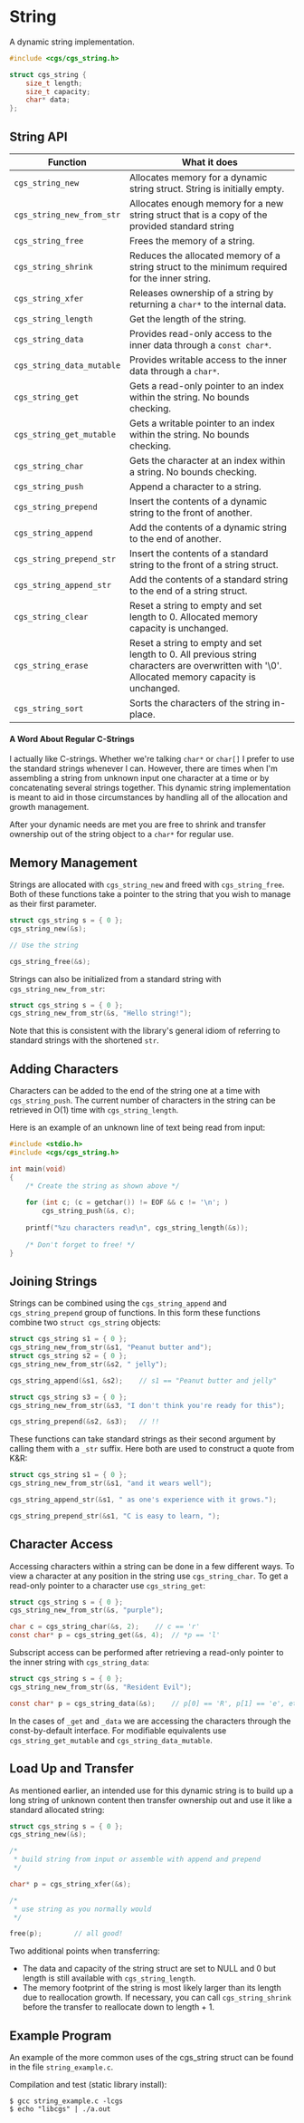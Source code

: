 # String

A dynamic string implementation.

```C
#include <cgs/cgs_string.h>

struct cgs_string {
	size_t length;
	size_t capacity;
	char* data;
};
```

## String API

|Function|What it does|
|---|---|
|`cgs_string_new`|Allocates memory for a dynamic string struct. String is initially empty.|
|`cgs_string_new_from_str`|Allocates enough memory for a new string struct that is a copy of the provided standard string|
|`cgs_string_free`|Frees the memory of a string.|
|`cgs_string_shrink`|Reduces the allocated memory of a string struct to the minimum required for the inner string.|
|`cgs_string_xfer`|Releases ownership of a string by returning a `char*` to the internal data.|
|`cgs_string_length`|Get the length of the string.|
|`cgs_string_data`|Provides read-only access to the inner data through a `const char*`.|
|`cgs_string_data_mutable`|Provides writable access to the inner data through a `char*`.|
|`cgs_string_get`|Gets a read-only pointer to an index within the string. No bounds checking.|
|`cgs_string_get_mutable`|Gets a writable pointer to an index within the string. No bounds checking.|
|`cgs_string_char`|Gets the character at an index within a string. No bounds checking.|
|`cgs_string_push`|Append a character to a string.|
|`cgs_string_prepend`|Insert the contents of a dynamic string to the front of another.|
|`cgs_string_append`|Add the contents of a dynamic string to the end of another.|
|`cgs_string_prepend_str`|Insert the contents of a standard string to the front of a string struct.|
|`cgs_string_append_str`|Add the contents of a standard string to the end of a string struct.|
|`cgs_string_clear`|Reset a string to empty and set length to 0. Allocated memory capacity is unchanged.|
|`cgs_string_erase`|Reset a string to empty and set length to 0. All previous string characters are overwritten with '\0'. Allocated memory capacity is unchanged.|
|`cgs_string_sort`|Sorts the characters of the string in-place.|

#### A Word About Regular C-Strings

I actually like C-strings. Whether we're talking `char*` or `char[]` I prefer to use the standard strings whenever I can. However, there are times when I'm assembling a string from unknown input one character at a time or by concatenating several strings together. This dynamic string implementation is meant to aid in those circumstances by handling all of the allocation and growth management.

After your dynamic needs are met you are free to shrink and transfer ownership out of the string object to a `char*` for regular use.

## Memory Management

Strings are allocated with `cgs_string_new` and freed with `cgs_string_free`. Both of these functions take a pointer to the string that you wish to manage as their first parameter.

```C
struct cgs_string s = { 0 };
cgs_string_new(&s);

// Use the string

cgs_string_free(&s);
```

Strings can also be initialized from a standard string with `cgs_string_new_from_str`: 

```C
struct cgs_string s = { 0 };
cgs_string_new_from_str(&s, "Hello string!");
```

Note that this is consistent with the library's general idiom of referring to standard strings with the shortened `str`.

## Adding Characters

Characters can be added to the end of the string one at a time with `cgs_string_push`. The current number of characters in the string can be retrieved in O(1) time with `cgs_string_length`.

Here is an example of an unknown line of text being read from input:

```C
#include <stdio.h>
#include <cgs/cgs_string.h>

int main(void)
{
	/* Create the string as shown above */
	
	for (int c; (c = getchar()) != EOF && c != '\n'; )
		cgs_string_push(&s, c);
		
	printf("%zu characters read\n", cgs_string_length(&s));
	
	/* Don't forget to free! */
}
```

## Joining Strings

Strings can be combined using the `cgs_string_append` and `cgs_string_prepend` group of functions. In this form these functions combine two `struct cgs_string` objects:

```C
struct cgs_string s1 = { 0 };
cgs_string_new_from_str(&s1, "Peanut butter and");
struct cgs_string s2 = { 0 };
cgs_string_new_from_str(&s2, " jelly");

cgs_string_append(&s1, &s2);	// s1 == "Peanut butter and jelly"

struct cgs_string s3 = { 0 };
cgs_string_new_from_str(&s3, "I don't think you're ready for this");

cgs_string_prepend(&s2, &s3);   // !!
```

These functions can take standard strings as their second argument by calling them with a `_str` suffix. Here both are used to construct a quote from K&R:

```C
struct cgs_string s1 = { 0 };
cgs_string_new_from_str(&s1, "and it wears well");

cgs_string_append_str(&s1, " as one's experience with it grows.");

cgs_string_prepend_str(&s1, "C is easy to learn, ");
```


## Character Access

Accessing characters within a string can be done in a few different ways. To view a character at any position in the string use `cgs_string_char`. To get a read-only pointer to a character use `cgs_string_get`:

```C
struct cgs_string s = { 0 };
cgs_string_new_from_str(&s, "purple");

char c = cgs_string_char(&s, 2);	// c == 'r'
const char* p = cgs_string_get(&s, 4);	// *p == 'l'
```

Subscript access can be performed after retrieving a read-only pointer to the inner string with `cgs_string_data`:

```C
struct cgs_string s = { 0 };
cgs_string_new_from_str(&s, "Resident Evil");

const char* p = cgs_string_data(&s);	// p[0] == 'R', p[1] == 'e', etc
```

In the cases of `_get` and `_data` we are accessing the characters through the const-by-default interface. For modifiable equivalents use `cgs_string_get_mutable` and `cgs_string_data_mutable`.

## Load Up and Transfer

As mentioned earlier, an intended use for this dynamic string is to build up a long string of unknown content then transfer ownership out and use it like a standard allocated string:

```C
struct cgs_string s = { 0 };
cgs_string_new(&s);

/*
 * build string from input or assemble with append and prepend
 */

char* p = cgs_string_xfer(&s);

/*
 * use string as you normally would
 */

free(p);        // all good!
```

Two additional points when transferring:
- The data and capacity of the string struct are set to NULL and 0 but length is still available with `cgs_string_length`.
- The memory footprint of the string is most likely larger than its length due to reallocation growth. If necessary, you can call `cgs_string_shrink` before the transfer to reallocate down to length + 1.

## Example Program

An example of the more common uses of the cgs_string struct can be found in the file `string_example.c`.

Compilation and test (static library install):

```
$ gcc string_example.c -lcgs
$ echo "libcgs" | ./a.out
```

